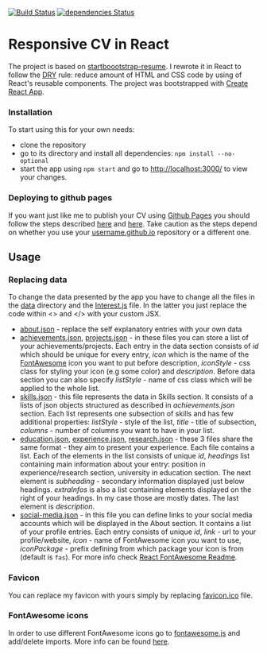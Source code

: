 [![Build Status](https://travis-ci.org/sjwilczynski/sjwilczynski.github.io.svg?branch=source)](https://travis-ci.org/sjwilczynski/sjwilczynski.github.io) 
[![dependencies Status](https://david-dm.org/sjwilczynski/sjwilczynski.github.io/status.svg)](https://david-dm.org/sjwilczynski/sjwilczynski.github.io)

# Responsive CV in React

The project is based on [startboootstrap-resume](https://github.com/BlackrockDigital/startbootstrap-resume).
I rewrote it in React to follow the [DRY](https://en.wikipedia.org/wiki/Don%27t_repeat_yourself) rule: reduce amount of HTML and CSS code by using of React's reusable components. The project was bootstrapped with [Create React App](https://github.com/facebook/create-react-app).

### Installation

To start using this for your own needs:

* clone the repository
* go to its directory and install all dependencies: `npm install --no-optional`
* start the app using `npm start` and go to [http://localhost:3000/](http://localhost:3000/) to view your changes.

### Deploying to github pages

If you want just like me to publish your CV using [Github Pages](https://pages.github.com/) you should follow the steps 
described [here](https://facebook.github.io/create-react-app/docs/deployment) and [here](https://dev.to/javascripterika/deploy-a-react-app-as-a-github-user-page-with-yarn-3fka).
Take caution as the steps depend on whether you use your [username.github.io]() repository or a different one.

## Usage

### Replacing data

To change the data presented by the app you have to change all the files in the [data](src/data) directory and the 
[Interest.js](src/components/sections/interests/Interests.tsx) file. In the latter you just replace the code within <> and </> 
with your custom JSX.

* [about.json](src/data/about.json) - replace the self explanatory entries with your own data
* [achievements.json](src/data/achievements.json), [projects.json](src/data/projects.json) - in these files you can store 
a list of your achievements/projects. Each entry in the data section consists of _id_ which should be unique for every 
entry, _icon_ which is the name of the [FontAwesome](https://fontawesome.com/icons?d=gallery) icon you want to put before 
description, _iconStyle_ - css class for styling your icon (e.g some color) and _description_. Before data section you can 
also specify _listStyle_ - name of css class which will be applied to the whole list.
* [skills.json](src/data/skills.json) - this file represents the data in Skills section. It consists of a lists of json 
objects structured as described in _achievements.json_ section. Each list represents one subsection of skills and has few additional properties: _listStyle_ - style of the list, _title_ - title of subsection, _columns_ - number of columns you want to have in your list.
* [education.json](src/data/education.json), [experience.json](src/data/experience.json), [research.json](src/data/reasearch.json) - these 3 files share the same format - they aim to present your experience.
Each file contains a list. Each of the elements in the list consists of unique _id_, _headings_ list containing main information about your entry: position in experience/research section,
university in education section. The next element is _subheading_ - secondary information displayed just below headings. 
_extraInfos_ is also a list containing elements displayed on the right of your headings. In my case those are mostly dates. The last element is _description_.
* [social-media.json](src/data/social-media.json) -  in this file you can define links to your social media accounts which will be displayed in the About section. It contains a list of your profile entries. Each entry consists of unique _id_, _link_ - url to your profile/website, _icon_ - name of FontAwesome icon you want to use, _iconPackage_ - prefix defining from which package your icon is from (default is `fas`). For more info check [React FontAwesome Readme](https://github.com/FortAwesome/react-fontawesome#build-a-library-to-reference-icons-throughout-your-app-more-conveniently). 

### Favicon

You can replace my favicon with yours simply by replacing [favicon.ico](public/img/favicon.ico) file.

### FontAwesome icons

In order to use different FontAwesome icons go to [fontawesome.js](src/fontawesome/fontawesome.js) and add/delete imports. 
More info can be found [here](https://github.com/FortAwesome/react-fontawesome).
